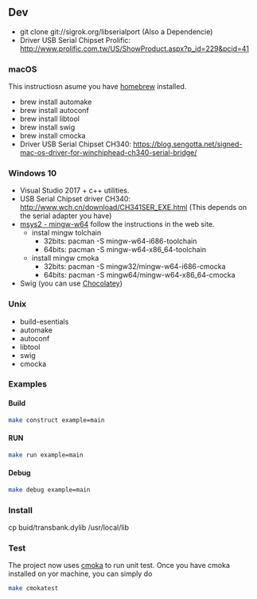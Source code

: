 #

## Dev

- git clone git://sigrok.org/libserialport (Also a Dependencie)
- Driver USB Serial Chipset Prolific: <http://www.prolific.com.tw/US/ShowProduct.aspx?p_id=229&pcid=41>

### macOS

This instructiosn asume you have [homebrew](https://brew.sh/) installed.

- brew install automake
- brew install autoconf
- brew install libtool
- brew install swig
- brew install cmocka
- Driver USB Serial Chipset CH340: <https://blog.sengotta.net/signed-mac-os-driver-for-winchiphead-ch340-serial-bridge/>

### Windows 10

- Visual Studio 2017 + c++ utilities.
- USB Serial Chipset driver CH340: <http://www.wch.cn/download/CH341SER_EXE.html> (This depends on the serial adapter you have)
- [msys2 - mingw-w64](http://www.msys2.org/) follow the instructions in the web site.
    - instal mingw tolchain
        - 32bits: pacman -S mingw-w64-i686-toolchain
        - 64bits: pacman -S mingw-w64-x86_64-toolchain
    - install mingw cmoka
        - 32bits: pacman -S mingw32/mingw-w64-i686-cmocka
        - 64bits: pacman -S mingw64/mingw-w64-x86_64-cmocka
- Swig (you can use [Chocolatey](https://chocolatey.org/))

### Unix

- build-esentials
- automake
- autoconf
- libtool
- swig
- cmocka


### Examples

#### Build

```bash
make construct example=main
```

#### RUN

```bash
make run example=main
```

#### Debug

```bash
make debug example=main
```

### Install

cp buid/transbank.dylib /usr/local/lib

### Test
The project now uses [cmoka](https://cmocka.org) to run unit test.
Once you have cmoka installed on yor machine, you can simply do

```bash
make cmokatest
```
